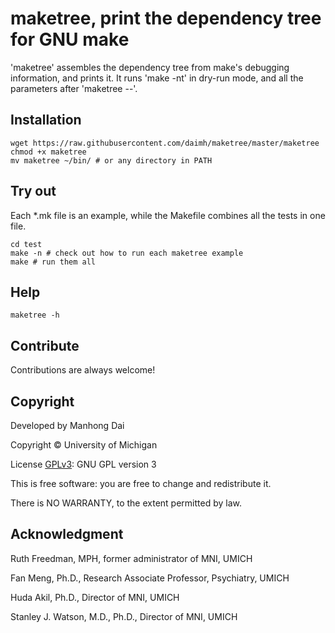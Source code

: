 # maketree, print the dependency tree for GNU make

'maketree' assembles the dependency tree from make's debugging information, and prints it. It runs 'make -nt' in dry-run mode, and all the parameters after 'maketree --'.

## Installation
```
wget https://raw.githubusercontent.com/daimh/maketree/master/maketree
chmod +x maketree
mv maketree ~/bin/ # or any directory in PATH
```

## Try out

Each \*.mk file is an example, while the Makefile combines all the tests in one file. 
```
cd test
make -n # check out how to run each maketree example
make # run them all
```

## Help
```
maketree -h
```

## Contribute

Contributions are always welcome!

## Copyright

Developed by Manhong Dai

Copyright © University of Michigan

License [GPLv3](https://gnu.org/licenses/gpl.html): GNU GPL version 3

This is free software: you are free to change and redistribute it.

There is NO WARRANTY, to the extent permitted by law.

## Acknowledgment

Ruth Freedman, MPH, former administrator of MNI, UMICH

Fan Meng, Ph.D., Research Associate Professor, Psychiatry, UMICH

Huda Akil, Ph.D., Director of MNI, UMICH

Stanley J. Watson, M.D., Ph.D., Director of MNI, UMICH
